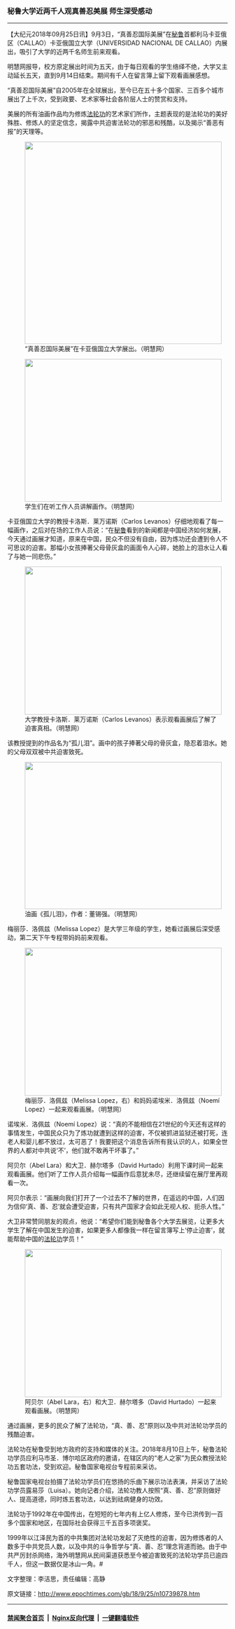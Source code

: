 ### 秘鲁大学近两千人观真善忍美展 师生深受感动
------------------------

<p>【大纪元2018年09月25日讯】9月3日，“真善忍国际美展”在<a href="http://www.epochtimes.com/gb/tag/%E7%A7%98%E9%B2%81.html">秘鲁</a>首都利马卡亚俄区（CALLAO）卡亚俄国立大学（UNIVERSIDAD NACIONAL DE CALLAO）内展出，吸引了大学的近两千名师生前来观看。</p>
<p>明慧网报导，校方原定展出时间为五天，由于每日观看的学生络绎不绝，大学又主动延长五天，直到9月14日结束。期间有千人在留言簿上留下观看画展感想。</p>
<p>“真善忍国际美展”自2005年在全球展出，至今已在五十多个国家、三百多个城市展出了上千次，受到政要、艺术家等社会各阶层人士的赞赏和支持。</p>
<p>美展的所有油画作品均为修炼<a href="http://www.epochtimes.com/gb/tag/%E6%B3%95%E8%BD%AE%E5%8A%9F.html">法轮功</a>的艺术家们所作，主题表现的是法轮功的美好殊胜、修炼人的坚定信念，揭露中共迫害法轮功的邪恶和残酷，以及揭示“善恶有报”的天理等。</p>
<figure id="attachment_10739914" style="width: 450px" class="wp-caption aligncenter"><a href="http://i.epochtimes.com/assets/uploads/2018/09/2018-9-24-peru-art-exhibit_01-ss.jpg"><img class="wp-image-10739914 size-medium" src="http://i.epochtimes.com/assets/uploads/2018/09/2018-9-24-peru-art-exhibit_01-ss-450x462.jpg" alt="" width="450" height="462" /></a><figcaption class="wp-caption-text">“真善忍国际美展”在卡亚俄国立大学展出。（明慧网）</figcaption></figure>
<figure id="attachment_10739916" style="width: 450px" class="wp-caption aligncenter"><a href="http://i.epochtimes.com/assets/uploads/2018/09/2018-9-24-peru-art-exhibit_02-ss.jpg"><img class="size-medium wp-image-10739916" src="http://i.epochtimes.com/assets/uploads/2018/09/2018-9-24-peru-art-exhibit_02-ss-450x326.jpg" alt="" width="450" height="326" /></a><figcaption class="wp-caption-text">学生们在听工作人员讲解画作。（明慧网）</figcaption></figure>
<p>卡亚俄国立大学的教授卡洛斯．莱万诺斯（Carlos Levanos）仔细地观看了每一幅画作，之后对在场的工作人员说：“在<a href="http://www.epochtimes.com/gb/tag/%E7%A7%98%E9%B2%81.html">秘鲁</a>看到的新闻都是中国经济如何发展，今天通过画展才知道，原来在中国，民众不但没有自由，因为炼功还会遭到令人不可思议的迫害。那幅小女孩捧著父母骨灰盒的画面令人心碎，她脸上的泪水让人看了与她一同悲伤。”</p>
<figure id="attachment_10739926" style="width: 450px" class="wp-caption aligncenter"><a href="http://i.epochtimes.com/assets/uploads/2018/09/2018-9-24-peru-art-exhibit_04-ss.png"><img class="size-medium wp-image-10739926" src="http://i.epochtimes.com/assets/uploads/2018/09/2018-9-24-peru-art-exhibit_04-ss-450x338.png" alt="" width="450" height="338" /></a><figcaption class="wp-caption-text">大学教授卡洛斯．莱万诺斯（Carlos Levanos）表示观看画展后了解了迫害真相。（明慧网）</figcaption></figure>
<p>该教授提到的作品名为“孤儿泪”。画中的孩子捧著父母的骨灰盒，隐忍着泪水。她的父母双双被中共迫害致死。</p>
<figure id="attachment_10739935" style="width: 450px" class="wp-caption aligncenter"><a href="http://i.epochtimes.com/assets/uploads/2018/09/12319eb9de6fc7cbd89c78819c9f4c27.jpg"><img class="size-medium wp-image-10739935" src="http://i.epochtimes.com/assets/uploads/2018/09/12319eb9de6fc7cbd89c78819c9f4c27-450x336.jpg" alt="" width="450" height="336" /></a><figcaption class="wp-caption-text">油画《孤儿泪》，作者：董锡强。（明慧网）</figcaption></figure>
<p>梅丽莎．洛佩兹（Melissa Lopez）是大学三年级的学生，她看过画展后深受感动，第二天下午专程带妈妈前来观看。</p>
<figure id="attachment_10739944" style="width: 450px" class="wp-caption aligncenter"><a href="http://i.epochtimes.com/assets/uploads/2018/09/2018-9-24-peru-art-exhibit_05-ss.jpg"><img class="size-medium wp-image-10739944" src="http://i.epochtimes.com/assets/uploads/2018/09/2018-9-24-peru-art-exhibit_05-ss-450x338.jpg" alt="" width="450" height="338" /></a><figcaption class="wp-caption-text">梅丽莎．洛佩兹（Melissa Lopez，右）和妈妈诺埃米．洛佩兹（Noemí Lopez）一起来观看画展。（明慧网）</figcaption></figure>
<p>诺埃米．洛佩兹（Noemí Lopez）说：“真的不能相信在21世纪的今天还有这样的事情发生，中国民众只为了炼功就遭到这样的迫害，不仅被抓进监狱还被打死，连老人和婴儿都不放过，太可恶了！我要把这个消息告诉所有我认识的人，如果全世界的人都对中共说‘不’，他们就不敢再干坏事了。”</p>
<p>阿贝尔（Abel Lara）和大卫．赫尔塔多（David Hurtado）利用下课时间一起来观看画展。他们听了工作人员介绍每一幅画作后意犹未尽，还继续留在展厅里再观看一次。</p>
<p>阿贝尔表示：“画展向我们打开了一个过去不了解的世界，在遥远的中国，人们因为信仰‘真、善、忍’就会遭受迫害，只有共产国家才会如此无视人权、扼杀人性。”</p>
<p>大卫非常赞同朋友的观点，他说：“希望你们能到秘鲁各个大学去展览，让更多大学生了解在中国发生的迫害，如果更多人都像我一样在留言簿写上‘停止迫害’，就能帮助中国的<a href="http://www.epochtimes.com/gb/tag/%E6%B3%95%E8%BD%AE%E5%8A%9F.html">法轮功</a>学员！”</p>
<figure id="attachment_10739945" style="width: 450px" class="wp-caption aligncenter"><a href="http://i.epochtimes.com/assets/uploads/2018/09/2018-9-24-peru-art-exhibit_06-ss.jpg"><img class="size-medium wp-image-10739945" src="http://i.epochtimes.com/assets/uploads/2018/09/2018-9-24-peru-art-exhibit_06-ss-450x338.jpg" alt="" width="450" height="338" /></a><figcaption class="wp-caption-text">阿贝尔（Abel Lara，右）和大卫．赫尔塔多（David Hurtado）一起来观看画展。（明慧网）</figcaption></figure>
<p>通过画展，更多的民众了解了法轮功，“真、善、忍”原则以及中共对法轮功学员的残酷迫害。</p>
<p>法轮功在秘鲁受到地方政府的支持和媒体的关注。2018年8月10日上午，秘鲁法轮功学员应利马市圣．博尔哈区政府的邀请，在辖区内的“老人之家”为民众教授法轮功五套功法，受到欢迎。秘鲁国家电视台专程前来采访。</p>
<p>秘鲁国家电视台拍摄了法轮功学员们在悠扬的乐曲下展示功法表演，并采访了法轮功学员露易莎（Luisa）。她向记者介绍，法轮功教人按照“真、善、忍”原则做好人、提高道德，同时炼五套功法，以达到祛病健身的功效。</p>
<p>法轮功于1992年在中国传出，在短短的七年内有上亿人修炼，至今已洪传到一百多个国家和地区，在国际社会获得三千五百多项褒奖。</p>
<p>1999年以江泽民为首的中共集团对法轮功发起了灭绝性的迫害，因为修炼者的人数多于中共党员人数，以及中共的斗争哲学与“真、善、忍”理念背道而驰。由于中共严厉封杀网络，海外明慧网从民间渠道获悉至今被迫害致死的法轮功学员已逾四千人，但这一数据仅是冰山一角。#</p>
<p>文字整理：李洁思，责任编辑：高静</p>

原文链接：http://www.epochtimes.com/gb/18/9/25/n10739878.htm


------------------------
#### [禁闻聚合首页](https://github.com/gfw-breaker/banned-news/blob/master/README.md) &nbsp;|&nbsp; [Nginx反向代理](https://github.com/gfw-breaker/open-proxy/blob/master/README.md) &nbsp;|&nbsp; [一键翻墙软件](https://github.com/gfw-breaker/nogfw/blob/master/README.md)